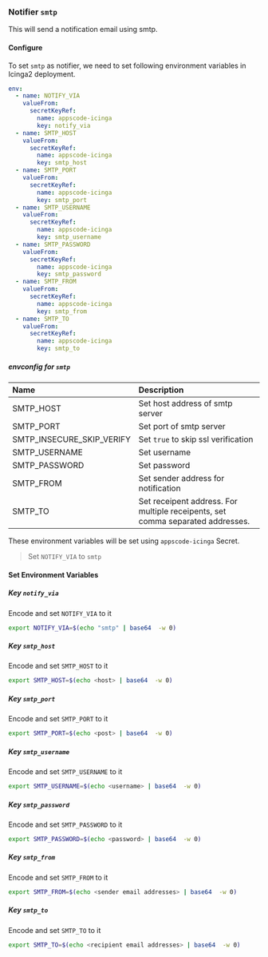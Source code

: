 ### Notifier `smtp`

This will send a notification email using smtp.

#### Configure

To set `smtp` as notifier, we need to set following environment variables in Icinga2 deployment.

```yaml
env:
  - name: NOTIFY_VIA
    valueFrom:
      secretKeyRef:
        name: appscode-icinga
        key: notify_via
  - name: SMTP_HOST
    valueFrom:
      secretKeyRef:
        name: appscode-icinga
        key: smtp_host
  - name: SMTP_PORT
    valueFrom:
      secretKeyRef:
        name: appscode-icinga
        key: smtp_port
  - name: SMTP_USERNAME
    valueFrom:
      secretKeyRef:
        name: appscode-icinga
        key: smtp_username
  - name: SMTP_PASSWORD
    valueFrom:
      secretKeyRef:
        name: appscode-icinga
        key: smtp_password
  - name: SMTP_FROM
    valueFrom:
      secretKeyRef:
        name: appscode-icinga
        key: smtp_from
  - name: SMTP_TO
    valueFrom:
      secretKeyRef:
        name: appscode-icinga
        key: smtp_to
```

##### envconfig for `smtp`

| Name                      | Description                                                                    |
| :---                      | :---                                                                           |
| SMTP_HOST                 | Set host address of smtp server                                                |
| SMTP_PORT                 | Set port of smtp server                                                        |
| SMTP_INSECURE_SKIP_VERIFY | Set `true` to skip ssl verification                                            |
| SMTP_USERNAME             | Set username                                                                   |
| SMTP_PASSWORD             | Set password                                                                   |
| SMTP_FROM                 | Set sender address for notification                                            |
| SMTP_TO                   | Set receipent address. For multiple receipents, set comma separated addresses. |


These environment variables will be set using `appscode-icinga` Secret.

> Set `NOTIFY_VIA` to `smtp`

#### Set Environment Variables

##### Key `notify_via`
Encode and set `NOTIFY_VIA` to it
```sh
export NOTIFY_VIA=$(echo "smtp" | base64  -w 0)
```

##### Key `smtp_host`
Encode and set `SMTP_HOST` to it
```sh
export SMTP_HOST=$(echo <host> | base64  -w 0)
```

##### Key `smtp_port`
Encode and set `SMTP_PORT` to it
```sh
export SMTP_PORT=$(echo <post> | base64  -w 0)
```

##### Key `smtp_username`
Encode and set `SMTP_USERNAME` to it
```sh
export SMTP_USERNAME=$(echo <username> | base64  -w 0)
```

##### Key `smtp_password`
Encode and set `SMTP_PASSWORD` to it
```sh
export SMTP_PASSWORD=$(echo <password> | base64  -w 0)
```

##### Key `smtp_from`
Encode and set `SMTP_FROM` to it
```sh
export SMTP_FROM=$(echo <sender email addresses> | base64  -w 0)
```


##### Key `smtp_to`
Encode and set `SMTP_TO` to it
```sh
export SMTP_TO=$(echo <recipient email addresses> | base64  -w 0)
```
